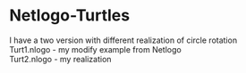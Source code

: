 # Netlogo-Turtles
I have a two version with different realization of circle rotation <br/>
Turt1.nlogo - my modify example from Netlogo <br/>
Turt2.nlogo - my realization

